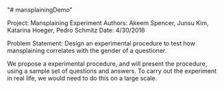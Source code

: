 "# mansplainingDemo"

Project: Mansplaining Experiment
Authors: Akeem Spencer, Junsu Kim, Katarina Hoeger, Pedro Schmitz
Date: 4/30/2016

Problem Statement: Design an experimental procedure to test how mansplaining
correlates with the gender of a questioner.

We propose a experimental procedure, and will present the procedure, using
a sample set of questions and answers.
To carry out the experiment in real life, we would need to do this on a large
scale. 
